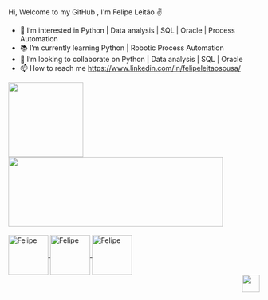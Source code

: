 Hi, Welcome to my GitHub , I'm Felipe Leitão ✌️ 

- 👀 I’m interested in Python | Data analysis | SQL | Oracle | Process Automation
- 📚 I’m currently learning Python | Robotic Process Automation
- 🔎 I’m looking to collaborate on Python | Data analysis | SQL | Oracle
- 📫 How to reach me https://www.linkedin.com/in/felipeleitaosousa/

<div> 
    <a href="https://beasons.ai/felipeleitaoo">
    <img height="150" src="https://github-readme-stats.vercel.app/api?username=felipeleitaoo&show_icons=true&theme=dark&include_all_commits=true&count_private-true"L> 
    <img height="140" width="430" src="https://github-readme-stats.vercel.app/api/top-langs/?username=felipeleitaoo&layout=compact&langs_count=16&theme=dark"L> 
</div>

<div style="display: inline_block"><br>
    <img align="CENTER" alt="Felipe" height="80" src="https://cdn.jsdelivr.net/gh/devicons/devicon/icons/oracle/oracle-original.svg">
    <img align="CENTER" alt="Felipe" height="80" src="https://cdn.jsdelivr.net/gh/devicons/devicon/icons/python/python-original.svg">
    <img align="CENTER" alt="Felipe" height="80" src="https://cdn.jsdelivr.net/gh/devicons/devicon/icons/sqlalchemy/sqlalchemy-original.svg"> 
</div>

<div>
   <a href="https://www.linkedin.com/in/felipeleitaosousa" target="_blank">
   <img align="RIGHT" height="35" src="https://img.shields.io/badge/LinkedIn-0077B5?style=for-the-badge&logo=linkedin&logoColor=white" target="_blank"></a>
</div>

